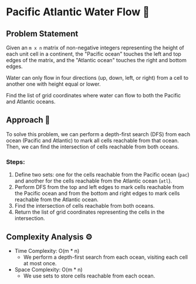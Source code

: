 # Pacific Atlantic Water Flow 🌊

## Problem Statement

Given an `m x n` matrix of non-negative integers representing the height of each unit cell in a continent, the "Pacific ocean" touches the left and top edges of the matrix, and the "Atlantic ocean" touches the right and bottom edges.

Water can only flow in four directions (up, down, left, or right) from a cell to another one with height equal or lower.

Find the list of grid coordinates where water can flow to both the Pacific and Atlantic oceans.

## Approach 🚀

To solve this problem, we can perform a depth-first search (DFS) from each ocean (Pacific and Atlantic) to mark all cells reachable from that ocean. Then, we can find the intersection of cells reachable from both oceans.

### Steps:
1. Define two sets: one for the cells reachable from the Pacific ocean (`pac`) and another for the cells reachable from the Atlantic ocean (`atl`).
2. Perform DFS from the top and left edges to mark cells reachable from the Pacific ocean and from the bottom and right edges to mark cells reachable from the Atlantic ocean.
3. Find the intersection of cells reachable from both oceans.
4. Return the list of grid coordinates representing the cells in the intersection.

## Complexity Analysis ⚙️

- Time Complexity: O(m * n)
  - We perform a depth-first search from each ocean, visiting each cell at most once.
- Space Complexity: O(m * n)
  - We use sets to store cells reachable from each ocean.
